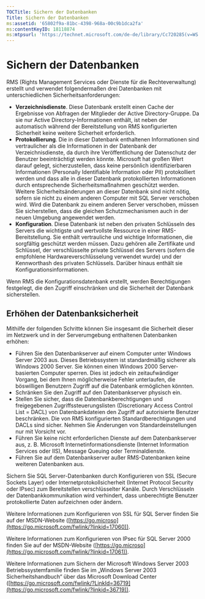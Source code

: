 ```yaml
---
TOCTitle: Sichern der Datenbanken
Title: Sichern der Datenbanken
ms:assetid: '65802f9a-81bc-4398-968a-00c9b1dca2fa'
ms:contentKeyID: 18118874
ms:mtpsurl: 'https://technet.microsoft.com/de-de/library/Cc720285(v=WS.10)'
---
```


Sichern der Datenbanken
=======================

RMS (Rights Management Services oder Dienste für die Rechteverwaltung) erstellt und verwendet folgendermaßen drei Datenbanken mit unterschiedlichen Sicherheitsanforderungen:

-   **Verzeichnisdienste**. Diese Datenbank erstellt einen Cache der Ergebnisse von Abfragen der Mitglieder der Active Directory-Gruppe. Da sie nur Active Directory-Informationen enthält, ist neben der automatisch während der Bereitstellung von RMS konfigurierten Sicherheit keine weitere Sicherheit erforderlich.
-   **Protokollierung**. Die in dieser Datenbank enthaltenen Informationen sind vertraulicher als die Informationen in der Datenbank der Verzeichnisdienste, da durch ihre Veröffentlichung der Datenschutz der Benutzer beeinträchtigt werden könnte. Microsoft hat großen Wert darauf gelegt, sicherzustellen, dass keine persönlich identifizierbaren Informationen (Personally Identifiable Information oder PII) protokolliert werden und dass alle in dieser Datenbank protokollierten Informationen durch entsprechende Sicherheitsmaßnahmen geschützt werden. Weitere Sicherheitsänderungen an dieser Datenbank sind nicht nötig, sofern sie nicht zu einem anderen Computer mit SQL Server verschoben wird. Wird die Datenbank zu einem anderen Server verschoben, müssen Sie sicherstellen, dass die gleichen Schutzmechanismen auch in der neuen Umgebung angewendet werden.
-   **Konfiguration**. Diese Datenbank ist neben den privaten Schlüsseln des Servers die wichtigste und wertvollste Ressource in einer RMS-Bereitstellung. Sie enthält vertrauliche und wichtige Informationen, die sorgfältig geschützt werden müssen. Dazu gehören alle Zertifikate und Schlüssel, der verschlüsselte private Schlüssel des Servers (sofern die empfohlene Hardwareverschlüsselung verwendet wurde) und der Kennworthash des privaten Schlüssels. Darüber hinaus enthält sie Konfigurationsinformationen.

Wenn RMS die Konfigurationsdatenbank erstellt, werden Berechtigungen festgelegt, die den Zugriff einschränken und die Sicherheit der Datenbank sicherstellen.

Erhöhen der Datenbanksicherheit
-------------------------------

Mithilfe der folgenden Schritte können Sie insgesamt die Sicherheit dieser im Netzwerk und in der Serverumgebung enthaltenen Datenbanken erhöhen:

-   Führen Sie den Datenbankserver auf einem Computer unter Windows Server 2003 aus. Dieses Betriebssystem ist standardmäßig sicherer als Windows 2000 Server. Sie können einen Windows 2000 Server-basierten Computer sperren. Dies ist jedoch ein zeitaufwändiger Vorgang, bei dem Ihnen möglicherweise Fehler unterlaufen, die böswilligen Benutzern Zugriff auf die Datenbank ermöglichen könnten.
-   Schränken Sie den Zugriff auf den Datenbankserver physisch ein.
-   Stellen Sie sicher, dass die Datenbankberechtigungen und freigegebenen Zugriffssteuerungslisten (Discretionary Access Control List = DACL) von Datenbankdateien den Zugriff auf autorisierte Benutzer beschränken. Die von RMS konfigurierten Standardberechtigungen und DACLs sind sicher. Nehmen Sie Änderungen von Standardeinstellungen nur mit Vorsicht vor.
-   Führen Sie keine nicht erforderlichen Dienste auf dem Datenbankserver aus, z. B. Microsoft Internetinformationsdienste (Internet Information Services oder IIS), Message Queuing oder Terminaldienste.
-   Führen Sie auf dem Datenbankserver außer RMS-Datenbanken keine weiteren Datenbanken aus.

Sichern Sie SQL Server-Datenbanken durch Konfigurieren von SSL (Secure Sockets Layer) oder Internetprotokollsicherheit (Internet Protocol Security oder IPsec) zum Bereitstellen verschlüsselter Kanäle. Durch Verschlüsseln der Datenbankkommunikation wird verhindert, dass unberechtigte Benutzer protokollierte Daten aufzeichnen oder ändern.

Weitere Informationen zum Konfigurieren von SSL für SQL Server finden Sie auf der MSDN-Website ([https://go.microso](https://go.microsoft.com/fwlink/?linkid=17060)).

Weitere Informationen zum Konfigurieren von IPsec für SQL Server 2000 finden Sie auf der MSDN-Website ([https://go.microso](https://go.microsoft.com/fwlink/?linkid=17061)).

Weitere Informationen zum Sichern der Microsoft Windows Server 2003 Betriebssystemfamilie finden Sie im „Windows Server 2003 Sicherheitshandbuch“ über das Microsoft Download Center ([https://go.microsoft.com/fwlink/?LinkId=36719](https://go.microsoft.com/fwlink/?linkid=36719)).